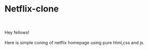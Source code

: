 # Netflix-clone 
<br> <br>
Hey fellows! 
<br><br>
Here is simple coning of netflix homepage using pure html,css and js.
<br> <br>
